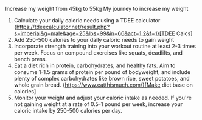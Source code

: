 Increase my weight from 45kg to 55kg
   My journey to increase my weight

1. Calculate your daily caloric needs using a TDEE calculator
   {https://tdeecalculator.net/result.php?s=imperial&g=male&age=25&lbs=99&in=66&act=1.2&f=1}[TDEE Calcs]
2. Add 250-500 calories to your daily caloric needs to gain weight
3. Incorporate strength training into your workout routine at least 2-3 times per week. Focus on compound exercises like squats, deadlifts, and bench press.
4. Eat a diet rich in protein, carbohydrates, and healthy fats. Aim to consume 1-1.5 grams of protein per pound of bodyweight, and include plenty of complex carbohydrates like brown rice, sweet potatoes, and whole grain bread.
   {https://www.eatthismuch.com/}[Make diet base on calories]
5. Monitor your weight and adjust your caloric intake as needed. If you're not gaining weight at a rate of 0.5-1 pound per week, increase your caloric intake by 250-500 calories per day.